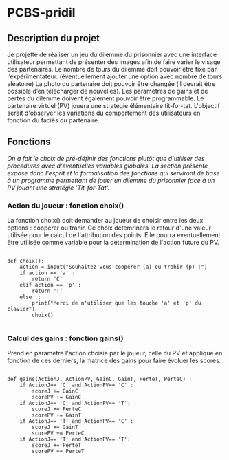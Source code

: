 # PCBS-pridil

## Description du projet

Je projette de réaliser un jeu du dilemme du prisonnier avec une interface utilisateur permettant de présenter des images afin de faire varier le visage des partenaires.
Le nombre de tours du dilemme doit pouvoir être fixé par l’expérimentateur. (éventuellement ajouter une option avec nombre de tours aléatoire)
La photo du partenaire  doit pouvoir être changée (il devrait être possible d’en télécharger de nouvelles).
Les paramètres de gains et de pertes du dilemme doivent également pouvoir être programmable.
Le partenaire virtuel (PV) jouera une stratégie élémentaire tit-for-tat.
L'objectif serait d'observer les variations du comportement des utilisateurs en fonction du faciès du partenaire.



## Fonctions

_On a fait le choix de pré-définir des fonctions plutôt que d'utiliser des procédures avec d'éventuelles variables globales. La section présente expose donc l'esprit et la formalisation des fonctions qui serviront de base à un programme permettant de jouer un dilemme du prisonnier face à un PV jouant une stratégie 'Tit-for-Tat'._

### Action du joueur : fonction choix()

La fonction choix() doit demander au joueur de choisir entre les deux options : coopérer ou trahir.
Ce choix détemrinera le retour d'une valeur utilisée pour le calcul de l'attribution des points.
Elle pourra eventuellement être utilisée comme variable pour la détermination de l'action future du PV.

<pre><code>
def choix():
    action = input("Souhaitez vous coopérer (a) ou trahir (p) :") 
    if action == 'a' :
        return 'C'
    elif action == 'p' :
        return 'T'
    else  :
        print("Merci de n'utiliser que les touche 'a' et 'p' du clavier") 
        choix()
 </code></pre>
 
 ### Calcul des gains : fonction gains()
 
 Prend en paramètre l'action choisie par le joueur, celle du PV et applique en fonction de ces derniers, la matrice des gains pour faire évoluer les scores.
 
 <pre><code>
def gains(ActionJ, ActionPV, GainC, GainT, PerteT, PerteC) : 
    if ActionJ== 'C' and ActionPV== 'C' :
        scoreJ += GainC
        scorePV += GainC
    if ActionJ== 'C' and ActionPV== 'T':
        scoreJ += PerteC
        scorePV += GainT
    if ActionJ== 'T' and ActionPV== 'C' :
        scoreJ += GainT
        scorePV += PerteC
    if ActionJ== 'T' and ActionPV== 'T':
        scoreJ += PerteT
        scorePV += PerteT
 </code></pre>
